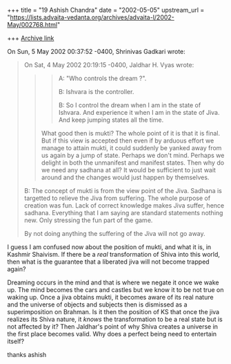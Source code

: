 +++
title = "19 Ashish Chandra"
date = "2002-05-05"
upstream_url = "https://lists.advaita-vedanta.org/archives/advaita-l/2002-May/002768.html"

+++
[Archive link](https://lists.advaita-vedanta.org/archives/advaita-l/2002-May/002768.html)

On Sun, 5 May 2002 00:37:52 -0400, Shrinivas Gadkari
<sgadkari2001 at YAHOO.COM> wrote:

>On Sat, 4 May 2002 20:19:15 -0400, Jaldhar H. Vyas <jaldhar at BRAINCELLS.COM>
>wrote:
>>> A: "Who controls the dream ?".
>>>
>>> B: Ishvara is the controller.
>>>
>>> B: So I control the dream when I am in the state of Ishvara. And
>>> experience it when I am in the state of Jiva. And keep jumping
>>> states all the time.
>>
>>What good then is mukti?  The whole point of it is that it is final.  But
>>if this view is accepted then even if by arduous effort we manage to
>>attain mukti, it could suddenly be yanked away from us again by a jump of
>>state.  Perhaps we don't mind.  Perhaps we delight in both the unmanifest
>>and manifest states.  Then why do we need any sadhana at all?  It would be
>>sufficient to just wait around and the changes would just happen by
>>themselves.
>>
>
>B: The concept of mukti is from the view point of the Jiva.
>Sadhana is targetted to relieve the Jiva from suffering. The
>whole purpose of creation was fun. Lack of correct knowledge
>makes Jiva suffer, hence sadhana. Everything that I am saying
>are standard statements nothing new. Only stressing the fun
>part of the game.
>
>By not doing anything the suffering of the Jiva will not go
>away.

I guess I am confused now about the position of mukti, and what it is, in
Kashmir Shaivism. If there be a *real* transformation of Shiva into this
world, then what is the guarantee that a liberated jiva will not become
trapped again?

Dreaming occurs in the mind and that is where we negate it once we wake up.
The mind becomes the cars and castles but we know it to be not true on
waking up. Once a jiva obtains mukti, it becomes aware of its real nature
and the universe of objects and subjects then is dismissed as a
superimposition on Brahman. Is it then the position of KS that once the
jiva realizes its Shiva nature, it *knows* the transformation to be a real
state but is not affected by it? Then Jaldhar's point of why Shiva creates
a universe in the first place becomes valid. Why does a perfect being need
to entertain itself?

thanks
ashish

